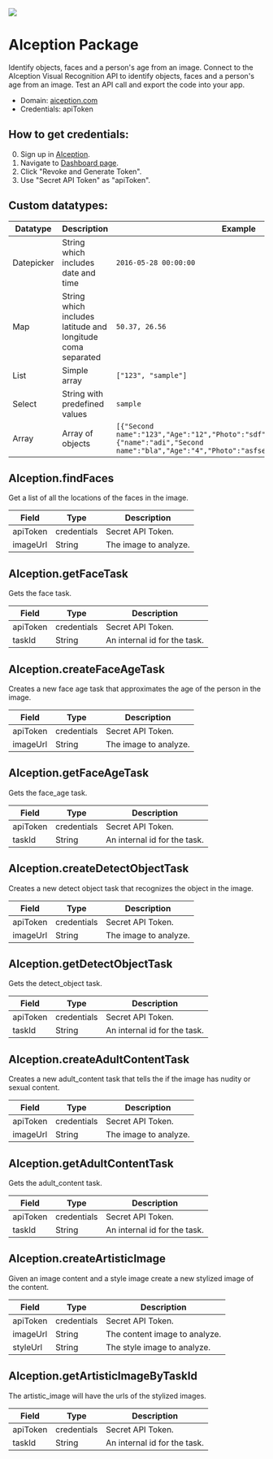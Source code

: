 [![](https://scdn.rapidapi.com/RapidAPI_banner.png)](https://rapidapi.com/package/AIception/functions?utm_source=RapidAPIGitHub_AIceptionFunctions&utm_medium=button&utm_content=RapidAPI_GitHub)

# AIception Package
Identify objects, faces and a person's age from an image. Connect to the AIception Visual Recognition API to identify objects, faces and a person's age from an image. Test an API call and export the code into your app.
* Domain: [aiception.com](https://aiception.com/)
* Credentials: apiToken

## How to get credentials: 
0. Sign up in [AIception](https://aiception.com#section-signup).
1. Navigate to [Dashboard page](https://aiception.com/dashboard).
2. Click "Revoke and Generate Token".
3. Use "Secret API Token" as "apiToken".


## Custom datatypes: 
 |Datatype|Description|Example
 |--------|-----------|----------
 |Datepicker|String which includes date and time|```2016-05-28 00:00:00```
 |Map|String which includes latitude and longitude coma separated|```50.37, 26.56```
 |List|Simple array|```["123", "sample"]``` 
 |Select|String with predefined values|```sample```
 |Array|Array of objects|```[{"Second name":"123","Age":"12","Photo":"sdf","Draft":"sdfsdf"},{"name":"adi","Second name":"bla","Age":"4","Photo":"asfserwe","Draft":"sdfsdf"}] ```

## AIception.findFaces
Get a list of all the locations of the faces in the image.

| Field   | Type       | Description
|---------|------------|----------
| apiToken| credentials| Secret API Token.
| imageUrl| String     | The image to analyze.

## AIception.getFaceTask
Gets the face task.

| Field   | Type       | Description
|---------|------------|----------
| apiToken| credentials| Secret API Token.
| taskId  | String     | An internal id for the task.

## AIception.createFaceAgeTask
Creates a new face age task that approximates the age of the person in the image.

| Field   | Type       | Description
|---------|------------|----------
| apiToken| credentials| Secret API Token.
| imageUrl| String     | The image to analyze.

## AIception.getFaceAgeTask
Gets the face_age task.

| Field   | Type       | Description
|---------|------------|----------
| apiToken| credentials| Secret API Token.
| taskId  | String     | An internal id for the task.

## AIception.createDetectObjectTask
Creates a new detect object task that recognizes the object in the image.

| Field   | Type       | Description
|---------|------------|----------
| apiToken| credentials| Secret API Token.
| imageUrl| String     | The image to analyze.

## AIception.getDetectObjectTask
Gets the detect_object task.

| Field   | Type       | Description
|---------|------------|----------
| apiToken| credentials| Secret API Token.
| taskId  | String     | An internal id for the task.

## AIception.createAdultContentTask
Creates a new adult_content task that tells the if the image has nudity or sexual content.

| Field   | Type       | Description
|---------|------------|----------
| apiToken| credentials| Secret API Token.
| imageUrl| String     | The image to analyze.

## AIception.getAdultContentTask
Gets the adult_content task.

| Field   | Type       | Description
|---------|------------|----------
| apiToken| credentials| Secret API Token.
| taskId  | String     | An internal id for the task.

## AIception.createArtisticImage
Given an image content and a style image create a new stylized image of the content.

| Field   | Type       | Description
|---------|------------|----------
| apiToken| credentials| Secret API Token.
| imageUrl| String     | The content image to analyze.
| styleUrl| String     | The style image to analyze.

## AIception.getArtisticImageByTaskId
The artistic_image will have the urls of the stylized images.

| Field   | Type       | Description
|---------|------------|----------
| apiToken| credentials| Secret API Token.
| taskId  | String     | An internal id for the task.


